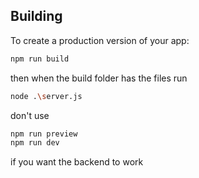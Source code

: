 ## Building

To create a production version of your app:

```bash
npm run build
```

then when the build folder has the files run

```bash
node .\server.js
```

don't use 
```bash
npm run preview
npm run dev
```
if you want the backend to work